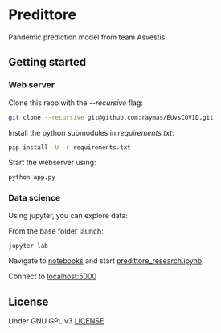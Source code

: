 # Predittore

Pandemic prediction model from team Asvestis!

## Getting started

### Web server

Clone this repo with the *--recursive* flag:

```bash
git clone --recursive git@github.com:raymas/EUvsCOVID.git
```

Install the python submodules in *requirements.txt*:

```bash
pip install -U -r requirements.txt
```

Start the webserver using:

```bash
python app.py
```

### Data science

Using jupyter, you can explore data:

From the base folder launch:

```bash
jupyter lab
```

Navigate to [notebooks](notebooks) and start [predittore_research.ipynb](notebooks/predittore_research.ipynb)

Connect to [localhost:5000](http://localhost:5000/)

## License

Under GNU GPL v3 [LICENSE](LICENSE.md)
